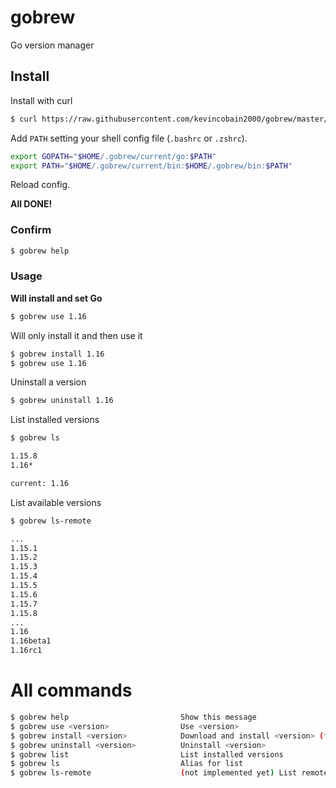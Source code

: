 # gobrew

Go version manager

## Install

Install with curl

```sh
$ curl https://raw.githubusercontent.com/kevincobain2000/gobrew/master/gobrew.sh | sh -
```

Add `PATH` setting your shell config file (`.bashrc` or `.zshrc`).

 ```sh
export GOPATH="$HOME/.gobrew/current/go:$PATH"
export PATH="$HOME/.gobrew/current/bin:$HOME/.gobrew/bin:$PATH"
```

Reload config.

**All DONE!**

### Confirm

```sh
$ gobrew help
```

### Usage

**Will install and set Go**

```sh
$ gobrew use 1.16
```

Will only install it and then use it

```sh
$ gobrew install 1.16
$ gobrew use 1.16
```

Uninstall a version

```sh
$ gobrew uninstall 1.16
```

List installed versions

```sh
$ gobrew ls

1.15.8
1.16*

current: 1.16
```

List available versions

```sh
$ gobrew ls-remote

...
1.15.1
1.15.2
1.15.3
1.15.4
1.15.5
1.15.6
1.15.7
1.15.8
...
1.16
1.16beta1
1.16rc1
```

# All commands

```sh
$ gobrew help                         Show this message
$ gobrew use <version>                Use <version>
$ gobrew install <version>            Download and install <version> (from binary))
$ gobrew uninstall <version>          Uninstall <version>
$ gobrew list                         List installed versions
$ gobrew ls                           Alias for list
$ gobrew ls-remote                    (not implemented yet) List remote versions
```

